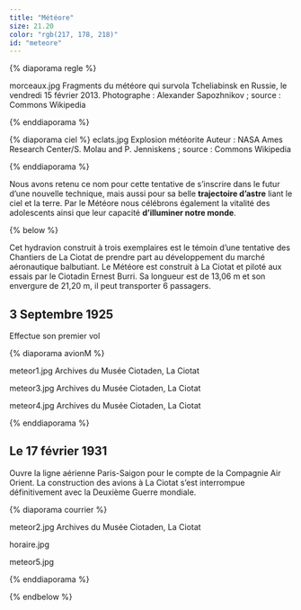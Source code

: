 ```yaml
---
title: "Météore"
size: 21.20
color: "rgb(217, 178, 218)"
id: "meteore"
---
```


{% diaporama regle %}

morceaux.jpg
Fragments du météore qui survola Tcheliabinsk en Russie, le vendredi 15 février 2013.
Photographe : Alexander Sapozhnikov ; source : Commons Wikipedia

{% enddiaporama %}

{% diaporama ciel %}
eclats.jpg
Explosion météorite
Auteur : NASA Ames Research Center/S. Molau and P. Jenniskens ; source : Commons Wikipedia

{% enddiaporama %}


Nous avons retenu ce nom pour cette tentative de s’inscrire dans le futur d’une nouvelle technique, mais aussi pour sa belle **trajectoire d’astre** liant le ciel et la terre.
Par le Météore nous célébrons également la vitalité des adolescents ainsi que leur capacité **d’illuminer notre monde**.


{% below %}

Cet hydravion construit à trois exemplaires est le témoin d’une tentative des Chantiers de La Ciotat de prendre part au développement du marché aéronautique balbutiant. Le Météore est construit à La Ciotat et piloté aux essais par le Ciotadin Ernest Burri.
Sa longueur est de 13,06 m et son envergure de 21,20 m, il peut transporter 6 passagers.

3 Septembre 1925
------------

Effectue son premier vol

{% diaporama avionM %}

meteor1.jpg
Archives du Musée Ciotaden, La Ciotat

meteor3.jpg
Archives du Musée Ciotaden, La Ciotat

meteor4.jpg
Archives du Musée Ciotaden, La Ciotat

{% enddiaporama %}

Le 17 février 1931
------------

Ouvre la ligne aérienne Paris-Saigon pour le compte de la Compagnie Air Orient.
La construction des avions à La Ciotat s’est interrompue définitivement avec la Deuxième Guerre mondiale.

{% diaporama courrier %}

meteor2.jpg
Archives du Musée Ciotaden, La Ciotat

horaire.jpg

meteor5.jpg

{% enddiaporama %}

{% endbelow %}
